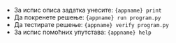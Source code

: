  - За испис описа задатка унесите: `{appname} print`
 - Да покренете решење: `{appname} run program.py`
 - Да тестирате решење:  `{appname} verify program.py`
 - За испис помоћних упутстава: `{appname} help`
